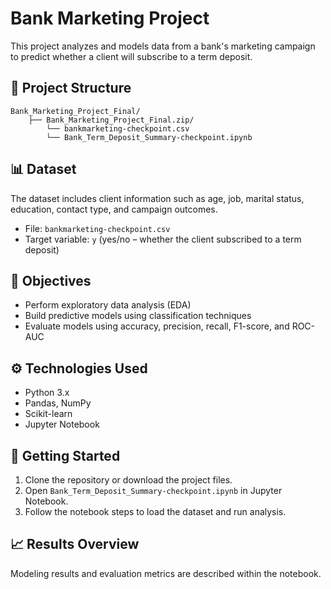 # Bank Marketing Project

This project analyzes and models data from a bank's marketing campaign to predict whether a client will subscribe to a term deposit.

## 📁 Project Structure

```
Bank_Marketing_Project_Final/
    ├── Bank_Marketing_Project_Final.zip/
        └── bankmarketing-checkpoint.csv
        └── Bank_Term_Deposit_Summary-checkpoint.ipynb
```

## 📊 Dataset

The dataset includes client information such as age, job, marital status, education, contact type, and campaign outcomes.

- File: `bankmarketing-checkpoint.csv`
- Target variable: `y` (yes/no – whether the client subscribed to a term deposit)

## 🎯 Objectives

- Perform exploratory data analysis (EDA)
- Build predictive models using classification techniques
- Evaluate models using accuracy, precision, recall, F1-score, and ROC-AUC

## ⚙️ Technologies Used

- Python 3.x
- Pandas, NumPy
- Scikit-learn
- Jupyter Notebook

## 🚀 Getting Started

1. Clone the repository or download the project files.
2. Open `Bank_Term_Deposit_Summary-checkpoint.ipynb` in Jupyter Notebook.
3. Follow the notebook steps to load the dataset and run analysis.

## 📈 Results Overview

Modeling results and evaluation metrics are described within the notebook.


